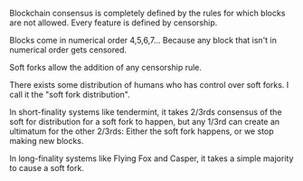 Blockchain consensus is completely defined by the rules for which blocks are not allowed. Every feature is defined by censorship.

Blocks come in numerical order 4,5,6,7...
Because any block that isn't in numerical order gets censored.

Soft forks allow the addition of any censorship rule.

There exists some distribution of humans who has control over soft forks. I call it the "soft fork distribution".

In short-finality systems like tendermint, it takes 2/3rds consensus of the soft for distribution for a soft fork to happen, but any 1/3rd can create an ultimatum for the other 2/3rds: Either the soft fork happens, or we stop making new blocks.

In long-finality systems like Flying Fox and Casper, it takes a simple majority to cause a soft fork.